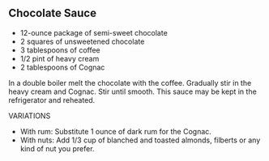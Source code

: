 ## Chocolate Sauce

- 12-ounce package of semi-sweet chocolate
- 2 squares of unsweetened chocolate
- 3 tablespoons of coffee
- 1/2 pint of heavy cream
- 2 tablespoons of Cognac

In a double boiler melt the chocolate with the coffee. Gradually stir in the heavy cream and Cognac. Stir until smooth. This sauce may be kept in the refrigerator and reheated.

VARIATIONS

- With rum: Substitute 1 ounce of dark rum for the Cognac.
- With nuts: Add 1/3 cup of blanched and toasted almonds, filberts or any kind of nut you prefer.

